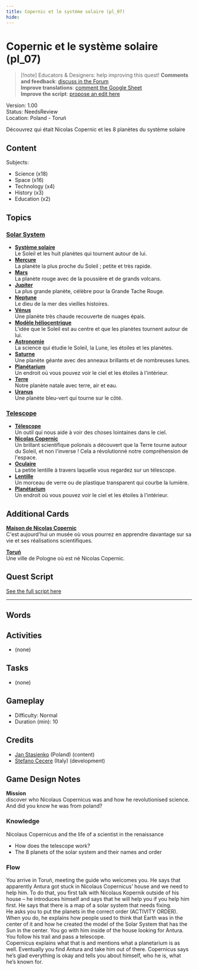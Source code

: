 ```yaml
---
title: Copernic et le système solaire (pl_07)
hide:
---
```


# Copernic et le système solaire (pl_07)
> [!note] Educators & Designers: help improving this quest!
> **Comments and feedback**: [discuss in the Forum](https://antura.discourse.group/t/pl-07-copernicus-and-the-solar-system/38/1)  
> **Improve translations**: [comment the Google Sheet](https://docs.google.com/spreadsheets/d/1FPFOy8CHor5ArSg57xMuPAG7WM27-ecDOiU-OmtHgjw/edit?gid=783699917#gid=783699917)  
> **Improve the script**: [propose an edit here](https://github.com/vgwb/Antura/blob/main/Assets/_discover/_quests/PL_07%20Solar%20System/PL_07%20Solar%20System%20-%20Yarn%20Script.yarn)  

Version: 1.00  
Status: NeedsReview  
Location: Poland - Toruń

Découvrez qui était Nicolas Copernic et les 8 planètes du système solaire

## Content
Subjects: 

  - Science (x18)
  - Space (x16)
  - Technology (x4)
  - History (x3)
  - Education (x2)

## Topics
### [Solar System](../../topics/index.md#solar_system)

  - **[Système solaire](../../cards/index.md#solar_system)**  
    Le Soleil et les huit planètes qui tournent autour de lui.  
  - **[Mercure](../../cards/index.md#mercury)**  
    La planète la plus proche du Soleil ; petite et très rapide.  
  - **[Mars](../../cards/index.md#mars)**  
    La planète rouge avec de la poussière et de grands volcans.  
  - **[Jupiter](../../cards/index.md#jupiter)**  
    La plus grande planète, célèbre pour la Grande Tache Rouge.  
  - **[Neptune](../../cards/index.md#neptune)**  
    Le dieu de la mer des vieilles histoires.  
  - **[Vénus](../../cards/index.md#venus)**  
    Une planète très chaude recouverte de nuages ​​épais.  
  - **[Modèle héliocentrique](../../cards/index.md#heliocentric_model)**  
    L'idée que le Soleil est au centre et que les planètes tournent autour de lui.  
  - **[Astronomie](../../cards/index.md#astronomy)**  
    La science qui étudie le Soleil, la Lune, les étoiles et les planètes.  
  - **[Saturne](../../cards/index.md#saturn)**  
    Une planète géante avec des anneaux brillants et de nombreuses lunes.  
  - **[Planétarium](../../cards/index.md#planetarium)**  
    Un endroit où vous pouvez voir le ciel et les étoiles à l'intérieur.  
  - **[Terre](../../cards/index.md#earth)**  
    Notre planète natale avec terre, air et eau.  
  - **[Uranus](../../cards/index.md#uranus)**  
    Une planète bleu-vert qui tourne sur le côté.  
### [Telescope](../../topics/index.md#telescope)

  - **[Télescope](../../cards/index.md#telescope)**  
    Un outil qui nous aide à voir des choses lointaines dans le ciel.  
  - **[Nicolas Copernic](../../cards/index.md#nicolaus_copernicus)**  
    Un brillant scientifique polonais a découvert que la Terre tourne autour du Soleil, et non l'inverse ! Cela a révolutionné notre compréhension de l'espace.  
  - **[Oculaire](../../cards/index.md#eyepiece)**  
    La petite lentille à travers laquelle vous regardez sur un télescope.  
  - **[Lentille](../../cards/index.md#lens)**  
    Un morceau de verre ou de plastique transparent qui courbe la lumière.  
  - **[Planétarium](../../cards/index.md#planetarium)**  
    Un endroit où vous pouvez voir le ciel et les étoiles à l'intérieur.  

## Additional Cards
**[Maison de Nicolas Copernic](../../cards/index.md#nicolaus_copernicus_house)**  
C'est aujourd'hui un musée où vous pourrez en apprendre davantage sur sa vie et ses réalisations scientifiques.  

**[Toruń](../../cards/index.md#torun)**  
Une ville de Pologne où est né Nicolas Copernic.  

## Quest Script

[See the full script here](./pl_07-script.md)

---

## Words
## Activities
- (none)

## Tasks
- (none)
## Gameplay
- Difficulty: Normal
- Duration (min): 10
## Credits
- [Jan Stasienko](mailto:jan.stasienko@dsw.edu.pl) (Poland) (content)
- [Stefano Cecere](https://stefanocecere.com) (Italy) (development)

## Game Design Notes
**Mission**  
discover who Nicolaus Copernicus was and how he revolutionised science.
And did you know he was from poland?

### Knowledge
Nicolaus Copernicus and the life of a scientist in the renaissance  

- How does the telescope work?
- The 8 planets of the solar system and their names and order

### Flow
You arrive in Toruń, meeting the guide who welcomes you. He says that apparently Antura got stuck in Nicolaus Copernicus’ house and we need to help him. To do that, you first talk with Nicolaus Kopernik outside of his house – he introduces himself and says that he will help you if you help him first. He says that there is a map of a solar system that needs fixing.  
He asks you to put the planets in the correct order (ACTIVITY ORDER).  
When you do, he explains how people used to think that Earth was in the center of it and how he created the model of the Solar System that has the Sun in the center. You go with him inside of the house looking for Antura. You follow his trail and pass a telescope.  
Copernicus explains what that is and mentions what a planetarium is as well. Eventually you find Antura and take him out of there. Copernicus says he’s glad everything is okay and tells you about himself, who he is, what he’s known for.

